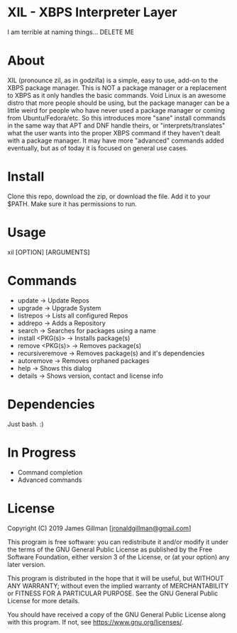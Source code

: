 # XIL - XBPS Interpreter Layer
I am terrible at naming things...
DELETE ME

# About
XIL (pronounce zil, as in god*zil*la) is a simple, easy to use, add-on to the XBPS package manager.
This is NOT a package manager or a replacement to XBPS as it only handles the basic commands.
Void Linux is an awesome distro that more people should be using, but the package manager can be a little weird for people who have never used a package manager or coming from Ubuntu/Fedora/etc.
So this introduces more "sane" install commands in the same way that APT and DNF handle theirs, or "interprets/translates" what the user wants into the proper XBPS command if they haven't dealt with a package manager.
It may have more "advanced" commands added eventually, but as of today it is focused on general use cases.

# Install
Clone this repo, download the zip, or download the file. Add it to your $PATH. Make sure it has permissions to run.

# Usage
xil [OPTION] [ARGUMENTS]

# Commands
- update            -> Update Repos
- upgrade           -> Upgrade System
- listrepos         -> Lists all configured Repos
- addrepo <ARGS>    -> Adds a Repository
- search <NAME>     -> Searches for packages using a name
- install <PKG(s)>  -> Installs package(s)
- remove <PKG(s)>   -> Removes package(s)
- recursiveremove   -> Removes package(s) and it's dependencies
- autoremove        -> Removes orphaned packages
- help              -> Shows this dialog
- details           -> Shows version, contact and license info

# Dependencies
Just bash. :)

# In Progress
- Command completion
- Advanced commands

# License

Copyright (C) 2019  James Gillman [jronaldgillman@gmail.com]

This program is free software: you can redistribute it and/or modify
it under the terms of the GNU General Public License as published by
the Free Software Foundation, either version 3 of the License, or
(at your option) any later version.

This program is distributed in the hope that it will be useful,
but WITHOUT ANY WARRANTY; without even the implied warranty of
MERCHANTABILITY or FITNESS FOR A PARTICULAR PURPOSE.  See the
GNU General Public License for more details.

You should have received a copy of the GNU General Public License
along with this program.  If not, see <https://www.gnu.org/licenses/>.
